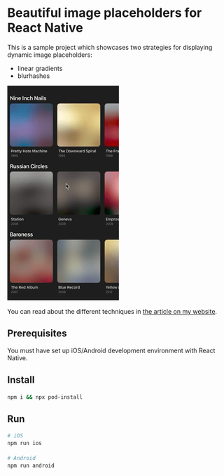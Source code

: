 # Beautiful image placeholders for React Native

This is a sample project which showcases two strategies for displaying dynamic image placeholders:

- linear gradients
- blurhashes

![App preview GIF](./screenshots/preview.gif)

You can read about the different techniques in [the article on my website](https://tsvetan.dev/blog/article/beautiful-gradient-placeholders-for-images-in-react-native/).

## Prerequisites

You must have set up iOS/Android development environment with React Native.

## Install

```bash
npm i && npx pod-install
```

## Run

```bash
# iOS
npm run ios

# Android
npm run android
```
